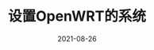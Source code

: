 ---
title: "设置OpenWRT的系统"
linkTitle: "系统设置"
weight: 600
date: 2021-08-26
description: >
  介绍在 OpenWRT 下进行系统设置
---